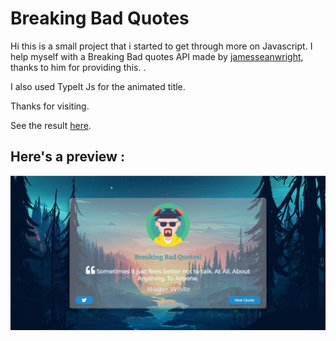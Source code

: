 # Breaking Bad Quotes

Hi this is a small project that i started to get through more on Javascript.
I help myself with a Breaking Bad quotes API made by  [jamesseanwright](https://github.com/jamesseanwright), thanks to him for providing this.  .

I also used TypeIt Js for the animated title.

Thanks for visiting.

See the result [here](https://mkdir3.github.io/bb-quote-gen/).


## Here's a preview : 


![BreakingBadQuoteGenerator](https://github.com/TedCbk/Breaking_Bad_QuoteGenerator/blob/main/assets/bbg.jpg)
